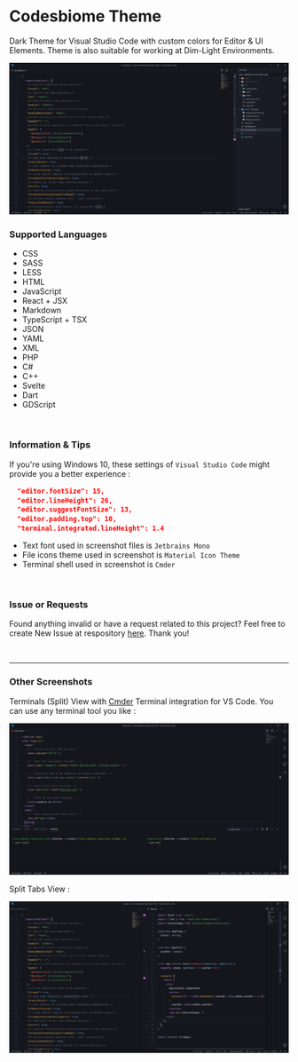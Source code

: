# Codesbiome Theme

Dark Theme for Visual Studio Code with custom colors for Editor & UI Elements.
Theme is also suitable for working at Dim-Light Environments.

<img src="assets/main.png" />

### Supported Languages

- CSS
- SASS
- LESS
- HTML
- JavaScript
- React + JSX
- Markdown
- TypeScript + TSX
- JSON
- YAML
- XML
- PHP
- C#
- C++
- Svelte
- Dart
- GDScript

<br>

### Information & Tips

If you're using Windows 10, these settings of `Visual Studio Code` might provide you a better experience :

```json
  "editor.fontSize": 15,
  "editor.lineHeight": 26,
  "editor.suggestFontSize": 13,
  "editor.padding.top": 10,
  "terminal.integrated.lineHeight": 1.4
```

- Text font used in screenshot files is `Jetbrains Mono`
- File icons theme used in screenshot is `Material Icon Theme`
- Terminal shell used in screenshot is `Cmder`

<br>

### Issue or Requests

Found anything invalid or have a request related to this project?
Feel free to create New Issue at respository <a href="https://github.com/codesbiome/vscode-codesbiome-theme/issues">here</a>. Thank you!

<br>

---

### Other Screenshots

Terminals (Split) View with <a href="https://cmder.net/">Cmder</a> Terminal integration for VS Code. You can use any terminal tool you like :

<img src="assets/terminals.png" />

Split Tabs View :

<img src="assets/split.png" />
